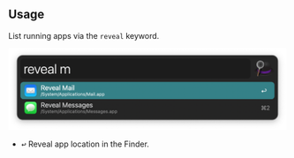 ## Usage

List running apps via the `reveal` keyword.

![Keyword to list running apps](images/keyword.png)

* <kbd>↩</kbd> Reveal app location in the Finder.
